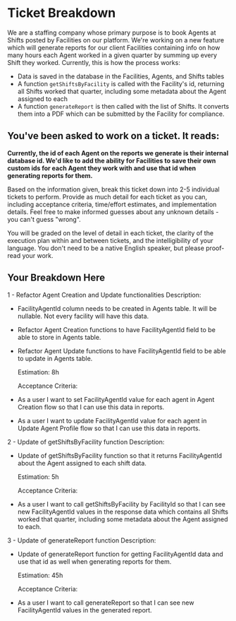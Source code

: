 # Ticket Breakdown

We are a staffing company whose primary purpose is to book Agents at Shifts posted by Facilities on our platform. We're working on a new feature which will generate reports for our client Facilities containing info on how many hours each Agent worked in a given quarter by summing up every Shift they worked. Currently, this is how the process works:

- Data is saved in the database in the Facilities, Agents, and Shifts tables
- A function `getShiftsByFacility` is called with the Facility's id, returning all Shifts worked that quarter, including some metadata about the Agent assigned to each
- A function `generateReport` is then called with the list of Shifts. It converts them into a PDF which can be submitted by the Facility for compliance.

## You've been asked to work on a ticket. It reads:

**Currently, the id of each Agent on the reports we generate is their internal database id. We'd like to add the ability for Facilities to save their own custom ids for each Agent they work with and use that id when generating reports for them.**

Based on the information given, break this ticket down into 2-5 individual tickets to perform. Provide as much detail for each ticket as you can, including acceptance criteria, time/effort estimates, and implementation details. Feel free to make informed guesses about any unknown details - you can't guess "wrong".

You will be graded on the level of detail in each ticket, the clarity of the execution plan within and between tickets, and the intelligibility of your language. You don't need to be a native English speaker, but please proof-read your work.

## Your Breakdown Here

1 - Refactor Agent Creation and Update functionalities
Description:

- FacilityAgentId column needs to be created in Agents table. It will be nullable. Not every facility will have this data.
- Refactor Agent Creation functions to have FacilityAgentId field to be able to store in Agents table.
- Refactor Agent Update functions to have FacilityAgentId field to be able to update in Agents table.
  
  Estimation: 8h
  
  Acceptance Criteria:
- As a user I want to set FacilityAgentId value for each agent in Agent Creation flow so that I can use this data in reports.
- As a user I want to update FacilityAgentId value for each agent in Update Agent Profile flow so that I can use this data in reports.

2 - Update of getShiftsByFacility function
Description:

- Update of getShiftsByFacility function so that it returns FacilityAgentId about the Agent assigned to each shift data.
  
  Estimation: 5h
  
  Acceptance Criteria:
- As a user I want to call getShiftsByFacility by FacilityId so that I can see new FacilityAgentId values in the response data which contains all Shifts worked that quarter, including some metadata about the Agent assigned to each.

3 - Update of generateReport function
Description:

- Update of generateReport function for getting FacilityAgentId data and use that id as well when generating reports for them.
  
  Estimation: 45h
  
  Acceptance Criteria:
- As a user I want to call generateReport so that I can see new FacilityAgentId values in the generated report.
